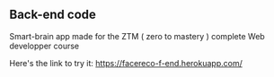 ## Back-end code

Smart-brain app made for the ZTM ( zero to mastery ) complete Web developper course

Here's the link to try it: https://facereco-f-end.herokuapp.com/
